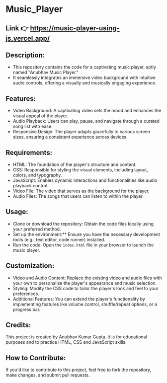 # Music_Player

## Link 👉 https://music-player-using-js.vercel.app/

## Description:

- This repository contains the code for a captivating music player, aptly named "Anubhav Music Player."
- It seamlessly integrates an immersive video background with intuitive audio controls, offering a visually and musically engaging experience.

## Features:

- Video Background: A captivating video sets the mood and enhances the visual appeal of the player.
- Audio Playback: Users can play, pause, and navigate through a curated song list with ease.
- Responsive Design: The player adapts gracefully to various screen sizes, ensuring a consistent experience across devices.

## Requirements:

- HTML: The foundation of the player's structure and content.
- CSS: Responsible for styling the visual elements, including layout, colors, and typography.
- JavaScript: Enables dynamic interactions and functionalities like audio playback control.
- Video File: The video that serves as the background for the player.
- Audio Files: The songs that users can listen to within the player.

## Usage:

- Clone or download the repository: Obtain the code files locally using your preferred method.
- Set up the environment:** Ensure you have the necessary development tools (e.g., text editor, code runner) installed.
- Run the code: Open the `index.html` file in your browser to launch the music player.

## Customization:

- Video and Audio Content: Replace the existing video and audio files with your own to personalize the player's appearance and music selection.
- Styling: Modify the CSS code to tailor the player's look and feel to your preferences.
- Additional Features: You can extend the player's functionality by implementing features like volume control, shuffle/repeat options, or a progress bar.

## Credits:

This project is created by Anubhav Kumar Gupta. It is for educational purposes and to practice HTML, CSS and JavaScript skills.

## How to Contribute:
If you'd like to contribute to this project, feel free to fork the repository, make changes, and submit pull requests.
